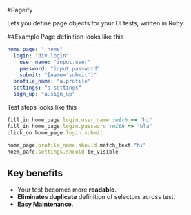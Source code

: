 #Pageify

Lets you define page objects for your UI tests, written in Ruby. 
 
##Example
Page definition looks like this
```yaml
home_page: ".home"
  login: "div.login"
    user_name: "input.user"
    password: "input.password"
    submit: "[name='submit']"
  profile_name: "a.profile"
  settings: "a.settings"
  sign_up: "a.sign_up"
```
Test steps looks like this
```ruby
fill_in home_page.login.user_name :with => "hi"
fill_in home_page.login.password :with => "bla"
click_on home_page.login.submit

home_page.profile_name.should match_text "hi"
hoem_pafe.settings.should be_visible
```
    
## Key benefits

- Your test becomes more **readable**.
- **Eliminates duplicate** definition of selectors across test.
- **Easy Maintenance**.



 

